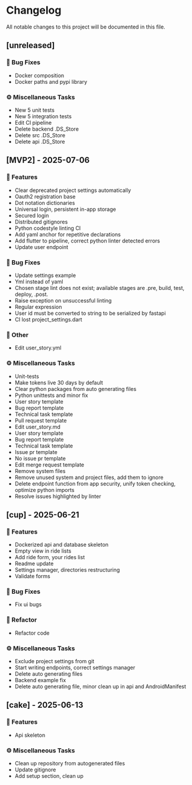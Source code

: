 # Changelog

All notable changes to this project will be documented in this file.

## [unreleased]

### 🐛 Bug Fixes

- Docker composition
- Docker paths and pypi library

### ⚙️ Miscellaneous Tasks

- New 5 unit tests
- New 5 integration tests
- Edit CI pipeline
- Delete backend .DS_Store
- Delete src .DS_Store
- Delete api .DS_Store

## [MVP2] - 2025-07-06

### 🚀 Features

- Clear deprecated project settings automatically
- Oauth2 registration base
- Dot notation dictionaries
- Universal login, persistent in-app storage
- Secured login
- Distributed gitignores
- Python codestyle linting CI
- Add yaml anchor for repetitive declarations
- Add flutter to pipeline, correct python linter detected errors
- Update user endpoint

### 🐛 Bug Fixes

- Update settings example
- Yml instead of yaml
- Chosen stage lint does not exist; available stages are .pre, build, test, deploy, .post.
- Raise exception on unsuccessful linting
- Regular expression
- User id must be converted to string to be serialized by fastapi
- CI lost project_settings.dart

### 💼 Other

- Edit user_story.yml

### ⚙️ Miscellaneous Tasks

- Unit-tests
- Make tokens live 30 days by default
- Clear python packages from auto generating files
- Python unittests and minor fix
- User story template
- Bug report template
- Technical task template
- Pull request template
- Edit user_story.md
- User story template
- Bug report template
- Technical task template
- Issue pr template
- No issue pr template
- Edit merge request template
- Remove system files
- Remove unused system and project files, add them to ignore
- Delete endpoint function from app security, unify token checking, optimize python imports
- Resolve issues highlighted by linter

## [cup] - 2025-06-21

### 🚀 Features

- Dockerized api and database skeleton
- Empty view in ride lists
- Add ride form, your rides list
- Readme update
- Settings manager, directories restructuring
- Validate forms

### 🐛 Bug Fixes

- Fix ui bugs

### 🚜 Refactor

- Refactor code

### ⚙️ Miscellaneous Tasks

- Exclude project settings from git
- Start writing endpoints, correct settings manager
- Delete auto generating files
- Backend example fix
- Delete auto generating file, minor clean up in api and AndroidManifest

## [cake] - 2025-06-13

### 🚀 Features

- Api skeleton

### ⚙️ Miscellaneous Tasks

- Clean up repository from autogenerated files
- Update gitignore
- Add setup section, clean up

<!-- generated by git-cliff -->
